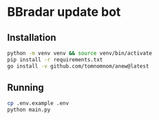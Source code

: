 # BBradar update bot

## Installation
```bash
python -m venv venv && source venv/bin/activate
pip install -r requirements.txt
go install -v github.com/tomnomnom/anew@latest
```
## Running
```bash
cp .env.example .env
python main.py
```
